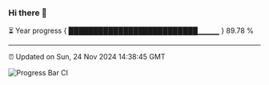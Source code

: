 ### Hi there 👋

⏳ Year progress { ██████████████████████████▁▁▁▁ } 89.78 %

---

⏰ Updated on Sun, 24 Nov 2024 14:38:45 GMT

![Progress Bar CI](https://github.com/IshwaranRudhara/GIT-ACTION/workflows/Progress%20Bar%20CI/badge.svg)
